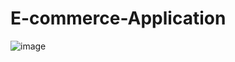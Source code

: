 # E-commerce-Application

![image](https://user-images.githubusercontent.com/82707378/165589483-7ea5e300-570c-4191-a0ab-a386c70ca87c.png)
